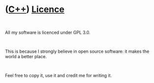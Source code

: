 
 

 

 

 

 

([C++](Cpp.md)) [Licence](CppLicence.md)
==========================================

 

All my software is licenced under GPL 3.0.

 

This is because I strongly believe in open source software: it makes the
world a better place.

 

Feel free to copy it, use it and credit me for writing it.

 

 

 

 

 

 

